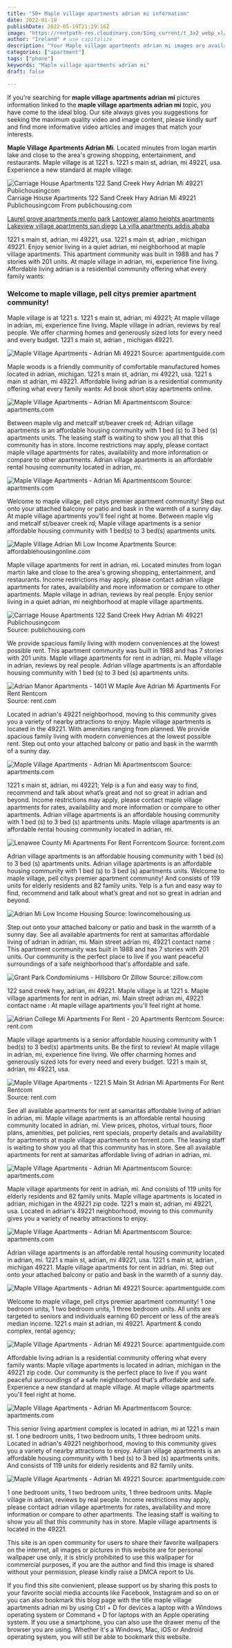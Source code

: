 ```yaml
---
title: "50+ Maple village apartments adrian mi information"
date: 2022-01-19
publishDate: 2022-05-19T21:19:16Z
image: "https://rentpath-res.cloudinary.com/$img_current/t_3x2_webp_xl/t_unpaid/c9c7814b0782cd393f344802921cac66"
author: "Ireland" # use capitalize
description: "Your Maple village apartments adrian mi images are available. Maple village apartments adrian mi are a topic that is being searched for and liked by netizens today. You can Get the Maple village apartments adrian mi files here. Get all royalty-free photos."
categories: ["apartment"]
tags: ["phone"]
keywords: "Maple village apartments adrian mi"
draft: false

---
```


If you're searching for **maple village apartments adrian mi** pictures information linked to the **maple village apartments adrian mi** topic, you have come to the ideal  blog.  Our site always  gives you  suggestions  for seeking  the maximum  quality video and image  content, please kindly surf and find more informative video articles and images  that match your interests.

**Maple Village Apartments Adrian Mi**. Located minutes from logan martin lake and close to the area&#039;s growing shopping, entertainment, and restaurants. Maple village is at 1221 s. 1221 s main st, adrian, mi 49221, usa. Experience a new standard at maple village.

![Carriage House Apartments 122 Sand Creek Hwy Adrian Mi 49221 Publichousingcom](https://www.publichousing.com/gallery/170826_carriage_house_apartments_xoq.jpg "Carriage House Apartments 122 Sand Creek Hwy Adrian Mi 49221 Publichousingcom")
Carriage House Apartments 122 Sand Creek Hwy Adrian Mi 49221 Publichousingcom From publichousing.com

[Laurel grove apartments menlo park](/laurel-grove-apartments-menlo-park/)
[Lantower alamo heights apartments](/lantower-alamo-heights-apartments/)
[Lakeview village apartments san diego](/lakeview-village-apartments-san-diego/)
[La villa apartments addis ababa](/la-villa-apartments-addis-ababa/)

1221 s main st, adrian, mi 49221, usa. 1221 s main st, adrian , michigan 49221. Enjoy senior living in a quiet adrian, mi neighborhood at maple village apartments. This apartment community was built in 1988 and has 7 stories with 201 units. At maple village in adrian, mi, experience fine living. Affordable living adrian is a residential community offering what every family wants:

### Welcome to maple village, pell citys premier apartment community!

Maple village is at 1221 s. 1221 s main st, adrian, mi 49221; At maple village in adrian, mi, experience fine living. Maple village in adrian, reviews by real people. We offer charming homes and generously sized lots for every need and every budget. 1221 s main st, adrian , michigan 49221.


![Maple Village Apartments - Adrian Mi 49221](https://rentpath-res.cloudinary.com/$img_current/t_3x2_jpg_xl/524081ca82e568f1f0c19630fad1dfa3 "Maple Village Apartments - Adrian Mi 49221")
Source: apartmentguide.com

Maple woods is a friendly community of comfortable manufactured homes located in adrian, michigan. 1221 s main st, adrian, mi 49221, usa. 1221 s main st adrian, mi 49221. Affordable living adrian is a residential community offering what every family wants: Ad book short stay apartments online.

![Maple Village Apartments - Adrian Mi Apartmentscom](https://images1.apartments.com/i2/NBdl9yrrYJ-WX_gbyEWwfWlwM4iuVO4bVkMgiiTaj1s/117/maple-village-apartments-adrian-mi-building-photo.jpg "Maple Village Apartments - Adrian Mi Apartmentscom")
Source: apartments.com

Between maple vlg and metcalf st/beaver creek rd; Adrian village apartments is an affordable housing community with 1 bed (s) to 3 bed (s) apartments units. The leasing staff is waiting to show you all that this community has in store. Income restrictions may apply, please contact maple village apartments for rates, availability and more information or compare to other apartments. Adrian village apartments is an affordable rental housing community located in adrian, mi.

![Maple Village Apartments - Adrian Mi Apartmentscom](https://images1.apartments.com/i2/PN7Itp-KlT7O6Jxgpd7dgGAxWyNcMGywLmE21vDdWIg/115/first-housing-corporation-logo.jpg "Maple Village Apartments - Adrian Mi Apartmentscom")
Source: apartments.com

Welcome to maple village, pell citys premier apartment community! Step out onto your attached balcony or patio and bask in the warmth of a sunny day. At maple village apartments you&#039;ll feel right at home. Between maple vlg and metcalf st/beaver creek rd; Maple village apartments is a senior affordable housing community with 1 bed(s) to 3 bed(s) apartments units.

![Maple Village Adrian Mi Low Income Apartments](https://s3.amazonaws.com/images.apartmentsmart.com/10089003/36834181.jpg "Maple Village Adrian Mi Low Income Apartments")
Source: affordablehousingonline.com

Maple village apartments for rent in adrian, mi. Located minutes from logan martin lake and close to the area&#039;s growing shopping, entertainment, and restaurants. Income restrictions may apply, please contact adrian village apartments for rates, availability and more information or compare to other apartments. Maple village in adrian, reviews by real people. Enjoy senior living in a quiet adrian, mi neighborhood at maple village apartments.

![Carriage House Apartments 122 Sand Creek Hwy Adrian Mi 49221 Publichousingcom](https://www.publichousing.com/gallery/170826_carriage_house_apartments_xoq.jpg "Carriage House Apartments 122 Sand Creek Hwy Adrian Mi 49221 Publichousingcom")
Source: publichousing.com

We provide spacious family living with modern conveniences at the lowest possible rent. This apartment community was built in 1988 and has 7 stories with 201 units. Maple village apartments for rent in adrian, mi. Maple village in adrian, reviews by real people. Adrian village apartments is an affordable housing community with 1 bed (s) to 3 bed (s) apartments units.

![Adrian Manor Apartments - 1401 W Maple Ave Adrian Mi Apartments For Rent Rentcom](https://rentpath-res.cloudinary.com/$img_current/t_3x2_jpg_xl/t_unpaid/96ae4540597e142c74f919898b0dc236 "Adrian Manor Apartments - 1401 W Maple Ave Adrian Mi Apartments For Rent Rentcom")
Source: rent.com

Located in adrian&#039;s 49221 neighborhood, moving to this community gives you a variety of nearby attractions to enjoy. Maple village apartments is located in the 49221. With amenities ranging from planned. We provide spacious family living with modern conveniences at the lowest possible rent. Step out onto your attached balcony or patio and bask in the warmth of a sunny day.

![Maple Village Apartments - Adrian Mi Apartmentscom](https://images1.apartments.com/i2/6TKYnQE7LUzfYcfSIDSs8H01FiO56P0g7RDIMB-pk24/117/maple-village-apartments-adrian-mi-building-photo.jpg "Maple Village Apartments - Adrian Mi Apartmentscom")
Source: apartments.com

1221 s main st, adrian, mi 49221; Yelp is a fun and easy way to find, recommend and talk about what’s great and not so great in adrian and beyond. Income restrictions may apply, please contact maple village apartments for rates, availability and more information or compare to other apartments. Adrian village apartments is an affordable housing community with 1 bed (s) to 3 bed (s) apartments units. Maple village apartments is an affordable rental housing community located in adrian, mi.

![Lenawee County Mi Apartments For Rent Forrentcom](https://images1.forrent.com/i2/QG3DtoYr5eMHkVdgei0HRRSX4LTibju6xC92Luf49jg/117/image.jpg "Lenawee County Mi Apartments For Rent Forrentcom")
Source: forrent.com

Adrian village apartments is an affordable housing community with 1 bed (s) to 3 bed (s) apartments units. Adrian village apartments is an affordable housing community with 1 bed (s) to 3 bed (s) apartments units. Welcome to maple village, pell citys premier apartment community! And consists of 119 units for elderly residents and 82 family units. Yelp is a fun and easy way to find, recommend and talk about what’s great and not so great in adrian and beyond.

![Adrian Mi Low Income Housing](https://www.lowincomehousing.us/gallery/124346_sand-creek-apartments_rpz.jpg "Adrian Mi Low Income Housing")
Source: lowincomehousing.us

Step out onto your attached balcony or patio and bask in the warmth of a sunny day. See all available apartments for rent at samaritas affordable living of adrian in adrian, mi. Main street adrian mi, 49221 contact name : This apartment community was built in 1988 and has 7 stories with 201 units. Our community is the perfect place to live if you want peaceful surroundings of a safe neighborhood that&#039;s affordable and safe.

![Grant Park Condominiums - Hillsboro Or Zillow](https://photos.zillowstatic.com/fp/1d63f541b75cabd17c3089ef9b28ecaf-o_a.jpg "Grant Park Condominiums - Hillsboro Or Zillow")
Source: zillow.com

122 sand creek hwy, adrian, mi 49221. Maple village is at 1221 s. Maple village apartments for rent in adrian, mi. Main street adrian mi, 49221 contact name : At maple village apartments you&#039;ll feel right at home.

![Adrian College Mi Apartments For Rent - 20 Apartments Rentcom](https://rentpath-res.cloudinary.com/t_rp,cs_tinysrgb,fl_force_strip,w_400,h_240,c_fill,q_auto:low,dpr_1.0/e_unsharp_mask:50/5c80189856778250ad510fa58bf976bf "Adrian College Mi Apartments For Rent - 20 Apartments Rentcom")
Source: rent.com

Maple village apartments is a senior affordable housing community with 1 bed(s) to 3 bed(s) apartments units. Be the first to review! At maple village in adrian, mi, experience fine living. We offer charming homes and generously sized lots for every need and every budget. 1221 s main st, adrian, mi 49221, usa.

![Maple Village Apartments - 1221 S Main St Adrian Mi Apartments For Rent Rentcom](https://rentpath-res.cloudinary.com/$img_current/t_3x2_jpg_xl/t_unpaid/d0f40e39b1a680d08897bbd1deba3870 "Maple Village Apartments - 1221 S Main St Adrian Mi Apartments For Rent Rentcom")
Source: rent.com

See all available apartments for rent at samaritas affordable living of adrian in adrian, mi. Maple village apartments is an affordable rental housing community located in adrian, mi. View prices, photos, virtual tours, floor plans, amenities, pet policies, rent specials, property details and availability for apartments at maple village apartments on forrent.com. The leasing staff is waiting to show you all that this community has in store. See all available apartments for rent at samaritas affordable living of adrian in adrian, mi.

![Maple Village Apartments - Adrian Mi Apartmentscom](https://images1.apartments.com/i2/r0BhFQpOoPYcIPSo18LiQJ4kbpV6B6rSdLFqiba0e-M/117/maple-village-apartments-adrian-mi-building-photo.jpg "Maple Village Apartments - Adrian Mi Apartmentscom")
Source: apartments.com

Maple village apartments for rent in adrian, mi. And consists of 119 units for elderly residents and 82 family units. Maple village apartments is located in adrian, michigan in the 49221 zip code. 1221 s main st, adrian, mi 49221, usa. Located in adrian&#039;s 49221 neighborhood, moving to this community gives you a variety of nearby attractions to enjoy.

![Maple Village Apartments - Adrian Mi Apartmentscom](https://images1.apartments.com/i2/77zzrWasAgQxfJgf3N9McpMxg5_epfaIo38nmfxIUSg/111/maple-village-apartments-adrian-mi-primary-photo.jpg "Maple Village Apartments - Adrian Mi Apartmentscom")
Source: apartments.com

Adrian village apartments is an affordable rental housing community located in adrian, mi. 1221 s main st, adrian, mi 49221, usa. 1221 s main st, adrian , michigan 49221. Maple village apartments for rent in adrian, mi. Step out onto your attached balcony or patio and bask in the warmth of a sunny day.

![Maple Village Apartments - Adrian Mi 49221](https://rentpath-res.cloudinary.com/$img_current/t_3x2_jpg_xl/70e1ada02dd135c6c4a3ad4c130a2f25 "Maple Village Apartments - Adrian Mi 49221")
Source: apartmentguide.com

Welcome to maple village, pell citys premier apartment community! 1 one bedroom units, 1 two bedroom units, 1 three bedroom units. All units are targeted to seniors and individuals earning 60 percent or less of the area’s median income. 1221 s main st adrian, mi 49221. Apartment &amp; condo complex, rental agency;

![Maple Village Apartments - Adrian Mi 49221](https://rentpath-res.cloudinary.com/$img_current/t_3x2_webp_xl/t_unpaid/8169d2d6ff597ee8f4e90858c9adb834 "Maple Village Apartments - Adrian Mi 49221")
Source: apartmentguide.com

Affordable living adrian is a residential community offering what every family wants: Maple village apartments is located in adrian, michigan in the 49221 zip code. Our community is the perfect place to live if you want peaceful surroundings of a safe neighborhood that&#039;s affordable and safe. Experience a new standard at maple village. At maple village apartments you&#039;ll feel right at home.

![Maple Village Apartments - Adrian Mi Apartmentscom](https://images1.apartments.com/i2/KhQE8Y_K4AR0s3m959OCwxQkChrX6XnKCMYtGVv0oAM/117/maple-village-apartments-adrian-mi-building-photo.jpg "Maple Village Apartments - Adrian Mi Apartmentscom")
Source: apartments.com

This senior living apartment complex is located in adrian, mi at 1221 s main st. 1 one bedroom units, 1 two bedroom units, 1 three bedroom units. Located in adrian&#039;s 49221 neighborhood, moving to this community gives you a variety of nearby attractions to enjoy. Adrian village apartments is an affordable housing community with 1 bed (s) to 3 bed (s) apartments units. And consists of 119 units for elderly residents and 82 family units.

![Maple Village Apartments - Adrian Mi 49221](https://rentpath-res.cloudinary.com/$img_current/t_3x2_webp_xl/t_unpaid/c9c7814b0782cd393f344802921cac66 "Maple Village Apartments - Adrian Mi 49221")
Source: apartmentguide.com

1 one bedroom units, 1 two bedroom units, 1 three bedroom units. Maple village in adrian, reviews by real people. Income restrictions may apply, please contact adrian village apartments for rates, availability and more information or compare to other apartments. The leasing staff is waiting to show you all that this community has in store. Maple village apartments is located in the 49221.

This site is an open community for users to share their favorite wallpapers on the internet, all images or pictures in this website are for personal wallpaper use only, it is stricly prohibited to use this wallpaper for commercial purposes, if you are the author and find this image is shared without your permission, please kindly raise a DMCA report to Us.

If you find this site convienient, please support us by sharing this posts to your favorite social media accounts like Facebook, Instagram and so on or you can also bookmark this blog page with the title maple village apartments adrian mi by using Ctrl + D for devices a laptop with a Windows operating system or Command + D for laptops with an Apple operating system. If you use a smartphone, you can also use the drawer menu of the browser you are using. Whether it's a Windows, Mac, iOS or Android operating system, you will still be able to bookmark this website.
